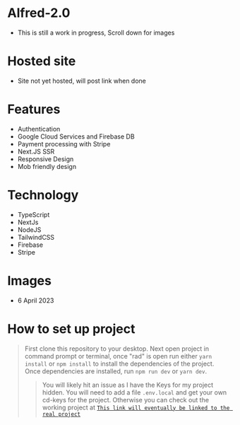 # Alfred-2.0

- This is still a work in progress, Scroll down for images

# Hosted site

- Site not yet hosted, will post link when done

# Features

- Authentication
- Google Cloud Services and Firebase DB
- Payment processing with Stripe
- Next.JS SSR
- Responsive Design
- Mob friendly design

# Technology

- TypeScript
- NextJs
- NodeJS
- TailwindCSS
- Firebase
- Stripe

# Images

- 6 April 2023

# How to set up project

> First clone this repository to your desktop.
> Next open project in command prompt or terminal, once "rad" is open run either `yarn install` or `npm install` to install the dependencies of the project.
> Once dependencies are installed, run `npm run dev` or `yarn dev`.
>
> > You will likely hit an issue as I have the Keys for my project hidden. You will need to add a file `.env.local` and get your own cd-keys for the project.
> > Otherwise you can check out the working project at <a href="https://github.com/ncradtke00" > `This link will eventually be linked to the real project` </a>
